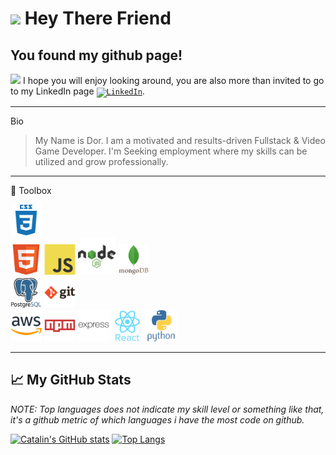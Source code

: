 # <img src="https://raw.githubusercontent.com/MartinHeinz/MartinHeinz/master/wave.gif" width="30px"> Hey There Friend 


## You found my github page!
<img src="https://img.shields.io/github/followers/Ckrcok?style=social" width="120px">
I hope you will enjoy looking around, you are also more than invited to go to my LinkedIn page <a href="https://www.linkedin.com/in/dorz/" ><code><img src="https://cdn.worldvectorlogo.com/logos/linkedin-icon-2.svg" alt="LinkedIn" width="20" height="20"/></code></a>.
 
 
---
Bio

> My Name is Dor. I am a motivated and results-driven Fullstack & Video Game Developer. I'm Seeking employment where my skills can be utilized and grow professionally.


---

🧰 Toolbox

<code><img src="https://github.com/devicons/devicon/blob/master/icons/css3/css3-plain-wordmark.svg" alt="CSS" width="50" height="50"/></code>
<code> <img src="https://github.com/devicons/devicon/blob/master/icons/html5/html5-original.svg" alt="HTML" width="50" height="50"/></code>
<code><img src="https://github.com/devicons/devicon/blob/master/icons/javascript/javascript-original.svg" alt="JavaScript" width="50" height="50"/></code>
<code><img src="https://github.com/devicons/devicon/blob/master/icons/nodejs/nodejs-original-wordmark.svg" alt="NodeJS" width="60" height="60"/></code>
<code><img src="https://github.com/devicons/devicon/blob/master/icons/mongodb/mongodb-original-wordmark.svg" alt="MongoDB" width="50" height="50"/></code>
<code>
<img src="https://github.com/devicons/devicon/blob/master/icons/postgresql/postgresql-original-wordmark.svg" alt="PostgreSQL" width="50" height="50"/></code>
<code><img src="https://github.com/devicons/devicon/blob/master/icons/git/git-original-wordmark.svg" alt="Git" width="50" height="50"/></code>
<code>
<img src="https://github.com/devicons/devicon/blob/master/icons/amazonwebservices/amazonwebservices-original-wordmark.svg" alt="AWS" width="50" height="50"/></code>
<code><img src="https://github.com/devicons/devicon/blob/master/icons/npm/npm-original-wordmark.svg" alt="npm" width="50" height="50"/></code>
<code><img src="https://github.com/devicons/devicon/blob/master/icons/express/express-original-wordmark.svg" alt="ExpressJS" width="50" height="50"/></code>
<code><img src="https://github.com/devicons/devicon/blob/master/icons/react/react-original-wordmark.svg" alt="ExpressJS" width="50" height="50"/></code>
<code><img src="https://github.com/devicons/devicon/blob/master/icons/python/python-original-wordmark.svg" alt="ExpressJS" width="50" height="50"/></code>

---

## &#x1f4c8; My GitHub Stats

*NOTE: Top languages does not indicate my skill level or something like that, it's a github metric of which languages i have the most code on github.*

[![Catalin's GitHub stats](https://github-readme-stats.vercel.app/api?username=Ckrcok&langs_count=10&theme=calm&show_icons=true)](https://github.com/anuraghazra/github-readme-stats)
[![Top Langs](https://github-readme-stats.vercel.app/api/top-langs/?username=Ckrcok&langs_count=8&layout=compact&theme=calm&show_icons=true)](https://github.com/anuraghazra/github-readme-stats)

<!--
**Ckrcok/Ckrcok** is a ✨ _special_ ✨ repository because its `README.md` (this file) appears on your GitHub profile.

Here are some ideas to get you started:

- 🔭 I’m currently working on ...
- 🌱 I’m currently learning ...
- 👯 I’m looking to collaborate on ...
- 🤔 I’m looking for help with ...
- 💬 Ask me about ...
- 📫 How to reach me: ...
- 😄 Pronouns: ...
- ⚡ Fun fact: ...
-->
